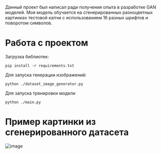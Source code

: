 Данный проект был написал ради получения опыта в разработке GAN моделей. 
Моя модель обучается на сгенерированных разноцветных картинках тестовой капчи с использованием 16 разных шрифтов и поворотом символов.
# Работа с проектом
Загрузка библиотек:
```
pip install -r requirements.txt
```
Для запуска генерации изображений:
```
python ./dataset_image_generator.py
```
Для запуска тренировки модели
```
python ./main.py
```
# Пример картинки из сгенерированного датасета
![image](https://github.com/user-attachments/assets/5d6d1d7d-f14d-4d18-8033-e442aa2c96e0)
